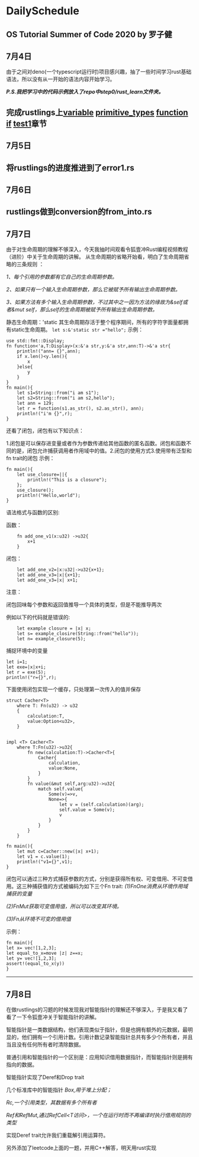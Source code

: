 # DailySchedule
OS Tutorial Summer of Code 2020 by 罗子健
---
## 7月4日
由于之间对deno(一个typescript运行时)项目感兴趣，抽了一些时间学习rust基础语法，所以没有从一开始的语法内容开始学习。

***P.S.我把学习中的代码示例放入了repo中step0/rust_learn文件夹。***


完成rustlings上[variable](https://github.com/kszlzj/DailySchedule/tree/master/step0/variables) [primitive_types](https://github.com/kszlzj/DailySchedule/tree/master/step0/primitive_types) [function](https://github.com/kszlzj/DailySchedule/tree/master/step0/functions) [if](https://github.com/kszlzj/DailySchedule/tree/master/step0/if) [test1](https://github.com/kszlzj/DailySchedule/blob/master/step0/test1.rs)章节
---
## 7月5日
将rustlings的进度推进到了error1.rs
---
## 7月6日
rustlings做到conversion的from_into.rs
---
## 7月7日
由于对生命周期的理解不够深入，今天我抽时间观看令狐壹冲Rust编程视频教程（进阶）中关于生命周期的讲解。
从生命周期的省略开始看，明白了生命周期省略的三条规则 ：

*1、每个引用的参数都有它自己的生命周期参数。*

*2、如果只有一个输入生命周期参数，那么它被赋予所有输出生命周期参数。*

*3、如果方法有多个输入生命周期参数，不过其中之一因为方法的缘故为&self或者&mut self，那么self的生命周期被赋予所有输出生命周期参数。*

静态生命周期：'static 其生命周期存活于整个程序期间，所有的字符字面量都拥有static生命周期。
`let s:&'static str ="hello";`
示例：
```
use std::fmt::Display;
fn function<'a,T:Display>(x:&'a str,y:&'a str,ann:T)->&'a str{
    println!("ann= {}",ann);
    if x.len()<y.len(){
        x
    }else{
        y
    }
} 
fn main(){
    let s1=String::from("i am s1");
    let s2=String::from("i am s2,hello");
    let ann = 129;
    let r = function(s1.as_str(), s2.as_str(), ann);
    println!("i'm {}",r);
}
```
还看了闭包，闭包有以下知识点：

1.闭包是可以保存进变量或者作为参数传递给其他函数的匿名函数。闭包和函数不同的是，闭包允许捕获调用者作用域中的值。2.闭包的使用方式3.使用带有泛型和fn trait的闭包
示例：
```
fn main(){
    let use_closure=||{
        println!("This is a closure");
    };
    use_closure();
    println!("Hello,world");
}
```
语法格式与函数的区别:

函数：
```
    fn add_one_v1(x:u32) ->u32{
        x+1
    }
```
闭包：
```
    let add_one_v2=|x:u32|->u32{x+1};
    let add_one_v3=|x|{x+1};
    let add_one_v3=|x| x+1;
```
注意：

闭包回味每个参数和返回值推导一个具体的类型，但是不能推导两次

例如以下的代码就是错误的:

```
    let example closure = |x| x;
    let s= example_closire(String::from("hello"));
    let n= example_closure(5);
```

捕捉环境中的变量
```
let i=1;
let exe=|x|x+i;
let r = exe(5);
println!("r={}",r);
```

下面使用闭包实现一个缓存，只处理第一次传入的值并保存

```
struct Cacher<T>
    where T: Fn(u32) -> u32
    {
        calculation:T,
        value:Option<u32>,
    }


impl <T> Cacher<T>
    where T:Fn(u32)->u32{
        fn new(calculation:T)->Cacher<T>{
            Cacher{
                calculation,
                value:None,
            }
        }
        fn value(&mut self,arg:u32)->u32{
            match self.value{
                Some(v)=>v,
                None=>{
                    let v = (self.calculation)(arg);
                    self.value = Some(v);
                    v
                }
            }
        }
    }

fn main(){
    let mut c=Cacher::new(|x| x+1);
    let v1 = c.value(1);
    println!("v1={}",v1);
}
```

闭包可以通过三种方式捕获参数的方式，分别是获得所有权、可变借用、不可变借用。这三种捕获值的方式被编码为如下三个Fn trait:
*(1)FnOne消费从环境作用域捕获的变量*

*(2)FnMut获取可变借用值，所以可以改变其环境。*

*(3)Fn从环境不可变的借用值*

示例：
```
fn main(){
let x= vec![1,2,3];
let equal_to_x=move |z| z==x;
let y= vec![1,2,3];
assert!(equal_to_x(y))
}
```
---
## 7月8日

在做rustlings的习题的时候发现我对智能指针的理解还不够深入，于是我又看了看了一下令狐壹冲关于智能指针的讲解。

智能指针是一类数据结构，他们表现类似于指针，但是也拥有额外的元数据，最明显的，他们拥有一个引用计数。引用计数记录智能指针总共有多少个所有者，并且当且没有任何所有者时清除数据。

普通引用和智能指针的一个区别是：应用知识借用数据指针，而智能指针则是拥有指向的数据。

智能指针实现了Deref和Drop trait

几个标准库中的智能指针
*Box<T>,用于堆上分配；*

*Rc<T>,一个引用类型，其数据有多个所有者*

*Ref<T>和RefMut<T>,通过RefCell<T访问>，一个在运行时而不再编译时执行借用规则的类型*

实现Deref trait允许我们重载解引用运算符。

另外添加了leetcode上面的一题，并用C++解答，明天用rust实现